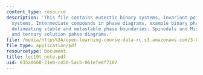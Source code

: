 ```yaml
---
content_type: resource
description: 'This file contains eutectic binary systems, invariant points in binary
  systems, Intermediate compounds in phase diagrams, example binary phase diagrams,
  delineating stable and metastable phase boundaries: Spinodals and Miscibility Gaps
  and ternary solution pahse diagrams.'
file: /media/https%3A/open-learning-course-data-rc.s3.amazonaws.com/3-012-fundamentals-of-materials-science-fall-2005/035a066821e0c4505acb061efe0f7107_lec19t_note.pdf
file_type: application/pdf
resourcetype: Document
title: lec19t_note.pdf
uid: 035a0668-21e0-c450-5acb-061efe0f7107
---
```

